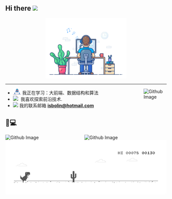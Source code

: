 ## Hi there <img src="https://media.giphy.com/media/hvRJCLFzcasrR4ia7z/giphy.gif" width="25px"></a>

<div align="center">
<img src="https://github.com/BoLinJay/BoLinJay/blob/master/images/dev-working_rounded.gif?raw=true" href="https://github.com/BoLinJay"  width="50%"/>
<hr></hr>
</div>

- <img src="https://github.com/BoLinJay/BoLinJay/blob/master/images/Developer.gif?raw=true" width="25"/>&nbsp;我正在学习：大前端、数据结构和算法 
<img width="15%" align="right" alt="Github Image" src="https://github.com/SP-XD/SP-XD/blob/main/images/linux_rounded.gif?raw=true" /><br>
- <img src="https://github.com/SP-XD/SP-XD/blob/main/images/hyperkitty.gif?raw=true" width="20" />&nbsp;&nbsp;我喜欢探索前沿技术. <br>
- <img src="https://github.com/SP-XD/SP-XD/blob/main/images/letterbox.gif?raw=true" width="25" />&nbsp;我的联系邮箱 **[isbolin@hotmail.com](isbolin@hotmail.com)**


## 🚀💻

<img src="https://github-readme-stats-one-bice.vercel.app/api?username=BoLinJay&show_icons=true&include_all_commits=true&count_private=true&role=OWNER,ORGANIZATION_MEMBER" align="left" width="49%" alt="Github Image"/>
<img src="https://activity-graph.herokuapp.com/graph?username=BoLinJay&theme=redical" width="49%"  alt="Github Image"/><br>


<img src="https://github.com/BoLinJay/BoLinJay/blob/master/images/dino_rounded.gif?raw=true" width="100%" />
